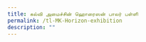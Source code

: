 ```yaml
---
title: கல்வி அமைச்சின் ஹொரைஸன் பாலர் பள்ளி
permalink: /tl-MK-Horizon-exhibition
description: ""
---
```

